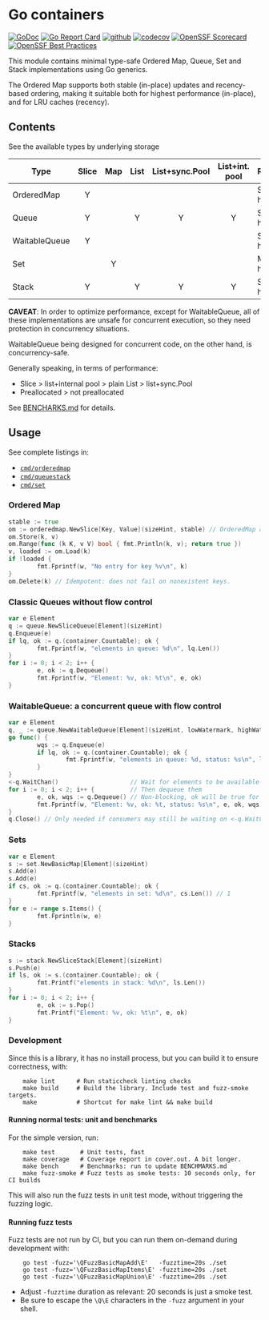 # Go containers

[![GoDoc](https://pkg.go.dev/badge/github.com/fgm/container)](https://pkg.go.dev/github.com/fgm/container)
[![Go Report Card](https://goreportcard.com/badge/github.com/fgm/container)](https://goreportcard.com/report/github.com/fgm/container)
[![github](https://github.com/fgm/container/actions/workflows/workflow.yml/badge.svg)](https://github.com/fgm/container/actions/workflows/workflow.yml)
[![codecov](https://codecov.io/gh/fgm/container/branch/main/graph/badge.svg?token=8YYX1B720M)](https://codecov.io/gh/fgm/container)
[![OpenSSF Scorecard](https://api.securityscorecards.dev/projects/github.com/fgm/container/badge)](https://securityscorecards.dev/viewer/?uri=github.com/fgm/container)
[![OpenSSF Best Practices](https://www.bestpractices.dev/projects/10245/badge)](https://www.bestpractices.dev/projects/10245)

This module contains minimal type-safe Ordered Map, Queue, Set and Stack implementations
using Go generics.

The Ordered Map supports both stable (in-place) updates and recency-based ordering,
making it suitable both for highest performance (in-place), and for LRU caches (recency).

## Contents

See the available types by underlying storage

| Type          | Slice | Map | List | List+sync.Pool | List+int. pool | Recommended          |
|---------------|:-----:|:---:|:----:|:--------------:|:--------------:|----------------------|
| OrderedMap    |   Y   |     |      |                |                | Slice with size hint |
| Queue         |   Y   |     |  Y   |       Y        |       Y        | Slice with size hint |
| WaitableQueue |   Y   |     |      |                |                | Slice with size hint |
| Set           |       |  Y  |      |                |                | Map with size hint   |
| Stack         |   Y   |     |  Y   |       Y        |       Y        | Slice with size hint |


**CAVEAT**: In order to optimize performance, except for WaitableQueue,
all of these implementations are unsafe for concurrent execution,
so they need protection in concurrency situations.

WaitableQueue being designed for concurrent code, on the other hand, is concurrency-safe.

Generally speaking, in terms of performance:

- Slice > list+internal pool > plain List > list+sync.Pool
- Preallocated > not preallocated

See [BENCHARKS.md](BENCHMARKS.md) for details.

## Usage

See complete listings in:

- [`cmd/orderedmap`](cmd/orderedmap/real_main.go)
- [`cmd/queuestack`](cmd/queuestack/real_main.go)
- [`cmd/set`](cmd/set/real_main.go)

### Ordered Map

```go
stable := true
om := orderedmap.NewSlice[Key, Value](sizeHint, stable) // OrderedMap and Countable
om.Store(k, v)
om.Range(func (k K, v V) bool { fmt.Println(k, v); return true })
v, loaded := om.Load(k)
if !loaded {
        fmt.Fprintf(w, "No entry for key %v\n", k)
}
om.Delete(k) // Idempotent: does not fail on nonexistent keys.
```

### Classic Queues without flow control

```go
var e Element
q := queue.NewSliceQueue[Element](sizeHint)
q.Enqueue(e)
if lq, ok := q.(container.Countable); ok {
        fmt.Fprintf(w, "elements in queue: %d\n", lq.Len())
}
for i := 0; i < 2; i++ {
        e, ok := q.Dequeue()
        fmt.Fprintf(w, "Element: %v, ok: %t\n", e, ok)
}
```

### WaitableQueue: a concurrent queue with flow control

```go
var e Element
q, _ := queue.NewWaitableQueue[Element](sizeHint, lowWatermark, highWatermark)
go func() {
        wqs := q.Enqueue(e)
        if lq, ok := q.(container.Countable); ok {
                fmt.Fprintf(w, "elements in queue: %d, status: %s\n", lq.Len(), wqs)
        }
}
<-q.WaitChan()                    // Wait for elements to be available to dequeue
for i := 0; i < 2; i++ {          // Then dequeue them
        e, ok, wqs := q.Dequeue() // Non-blocking, ok will be true for the first and false for the second 
        fmt.Fprintf(w, "Element: %v, ok: %t, status: %s\n", e, ok, wqs)
}
q.Close() // Only needed if consumers may still be waiting on <-q.WaitChan
```

### Sets

```go
var e Element
s := set.NewBasicMap[Element](sizeHint)
s.Add(e)
s.Add(e)
if cs, ok := q.(container.Countable); ok {
        fmt.Fprintf(w, "elements in set: %d\n", cs.Len()) // 1
}
for e := range s.Items() {
        fmt.Fprintln(w, e)
}

```

### Stacks

```go
s := stack.NewSliceStack[Element](sizeHint)
s.Push(e)
if ls, ok := s.(container.Countable); ok {
        fmt.Printf("elements in stack: %d\n", ls.Len())
}
for i := 0; i < 2; i++ {
        e, ok := s.Pop()
        fmt.Printf("Element: %v, ok: %t\n", e, ok)
}
```

### Development

Since this is a library, it has no install process, but you can build it to ensure correctness, with:

```
    make lint      # Run staticcheck linting checks
    make build     # Build the library. Include test and fuzz-smoke targets.
    make           # Shortcut for make lint && make build
```

#### Running normal tests: unit and benchmarks

For the simple version, run:
```
    make test       # Unit tests, fast
    make coverage   # Coverage report in cover.out. A bit longer.
    make bench      # Benchmarks: run to update BENCHMARKS.md
    make fuzz-smoke # Fuzz tests as smoke tests: 10 seconds only, for CI builds
```

This will also run the fuzz tests in unit test mode, 
without triggering the fuzzing logic.


#### Running fuzz tests

Fuzz tests are not run by CI, but you can run them on-demand during development with:

```
    go test -fuzz='\QFuzzBasicMapAdd\E'   -fuzztime=20s ./set
    go test -fuzz='\QFuzzBasicMapItems\E' -fuzztime=20s ./set
    go test -fuzz='\QFuzzBasicMapUnion\E' -fuzztime=20s ./set
``` 

- Adjust `-fuzztime` duration as relevant: 20 seconds is just a smoke test.
- Be sure to escape the `\Q\E` characters in the `-fuzz` argument in your shell.
